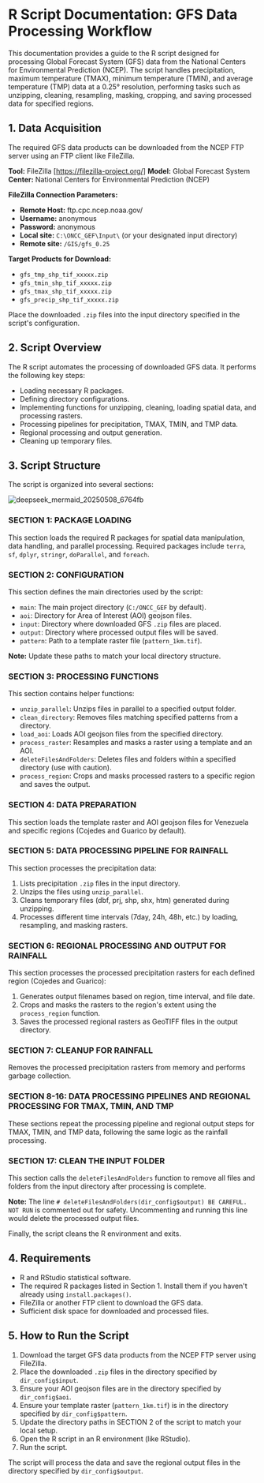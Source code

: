 # R Script Documentation: GFS Data Processing Workflow

This documentation provides a guide to the R script designed for processing Global Forecast System (GFS) data from the National Centers for Environmental Prediction (NCEP). The script handles precipitation, maximum temperature (TMAX), minimum temperature (TMIN), and average temperature (TMP) data at a 0.25° resolution, performing tasks such as unzipping, cleaning, resampling, masking, cropping, and saving processed data for specified regions.

## 1. Data Acquisition

The required GFS data products can be downloaded from the NCEP FTP server using an FTP client like FileZilla.

**Tool:** FileZilla [https://filezilla-project.org/]
**Model:** Global Forecast System
**Center:** National Centers for Environmental Prediction (NCEP)

**FileZilla Connection Parameters:**

* **Remote Host:** ftp.cpc.ncep.noaa.gov/
* **Username:** anonymous
* **Password:** anonymous
* **Local site:** `C:\ONCC_GEF\Input\` (or your designated input directory)
* **Remote site:** `/GIS/gfs_0.25`

**Target Products for Download:**

* `gfs_tmp_shp_tif_xxxxx.zip`
* `gfs_tmin_shp_tif_xxxxx.zip`
* `gfs_tmax_shp_tif_xxxxx.zip`
* `gfs_precip_shp_tif_xxxxx.zip`

Place the downloaded `.zip` files into the input directory specified in the script's configuration.

## 2. Script Overview

The R script automates the processing of downloaded GFS data. It performs the following key steps:

* Loading necessary R packages.
* Defining directory configurations.
* Implementing functions for unzipping, cleaning, loading spatial data, and processing rasters.
* Processing pipelines for precipitation, TMAX, TMIN, and TMP data.
* Regional processing and output generation.
* Cleaning up temporary files.

## 3. Script Structure

The script is organized into several sections:

![deepseek_mermaid_20250508_6764fb](https://github.com/user-attachments/assets/5dc895af-1c4a-4192-aed7-f6cac9c6aac6)


### SECTION 1: PACKAGE LOADING

This section loads the required R packages for spatial data manipulation, data handling, and parallel processing.
Required packages include `terra`, `sf`, `dplyr`, `stringr`, `doParallel`, and `foreach`.

### SECTION 2: CONFIGURATION

This section defines the main directories used by the script:
* `main`: The main project directory (`C:/ONCC_GEF` by default).
* `aoi`: Directory for Area of Interest (AOI) geojson files.
* `input`: Directory where downloaded GFS `.zip` files are placed.
* `output`: Directory where processed output files will be saved.
* `pattern`: Path to a template raster file (`pattern_1km.tif`).

**Note:** Update these paths to match your local directory structure.

### SECTION 3: PROCESSING FUNCTIONS

This section contains helper functions:
* `unzip_parallel`: Unzips files in parallel to a specified output folder.
* `clean_directory`: Removes files matching specified patterns from a directory.
* `load_aoi`: Loads AOI geojson files from the specified directory.
* `process_raster`: Resamples and masks a raster using a template and an AOI.
* `deleteFilesAndFolders`: Deletes files and folders within a specified directory (use with caution).
* `process_region`: Crops and masks processed rasters to a specific region and saves the output.

### SECTION 4: DATA PREPARATION

This section loads the template raster and AOI geojson files for Venezuela and specific regions (Cojedes and Guarico by default).

### SECTION 5: DATA PROCESSING PIPELINE FOR RAINFALL

This section processes the precipitation data:
1.  Lists precipitation `.zip` files in the input directory.
2.  Unzips the files using `unzip_parallel`.
3.  Cleans temporary files (dbf, prj, shp, shx, htm) generated during unzipping.
4.  Processes different time intervals (7day, 24h, 48h, etc.) by loading, resampling, and masking rasters.

### SECTION 6: REGIONAL PROCESSING AND OUTPUT FOR RAINFALL

This section processes the processed precipitation rasters for each defined region (Cojedes and Guarico):
1.  Generates output filenames based on region, time interval, and file date.
2.  Crops and masks the rasters to the region's extent using the `process_region` function.
3.  Saves the processed regional rasters as GeoTIFF files in the output directory.

### SECTION 7: CLEANUP FOR RAINFALL

Removes the processed precipitation rasters from memory and performs garbage collection.

### SECTION 8-16: DATA PROCESSING PIPELINES AND REGIONAL PROCESSING FOR TMAX, TMIN, AND TMP

These sections repeat the processing pipeline and regional output steps for TMAX, TMIN, and TMP data, following the same logic as the rainfall processing.

### SECTION 17: CLEAN THE INPUT FOLDER

This section calls the `deleteFilesAndFolders` function to remove all files and folders from the input directory after processing is complete.

**Note:** The line `# deleteFilesAndFolders(dir_config$output) BE CAREFUL. NOT RUN` is commented out for safety. Uncommenting and running this line would delete the processed output files.

Finally, the script cleans the R environment and exits.

## 4. Requirements

* R and RStudio statistical software.
* The required R packages listed in Section 1. Install them if you haven't already using `install.packages()`.
* FileZilla or another FTP client to download the GFS data.
* Sufficient disk space for downloaded and processed files.

## 5. How to Run the Script

1.  Download the target GFS data products from the NCEP FTP server using FileZilla.
2.  Place the downloaded `.zip` files in the directory specified by `dir_config$input`.
3.  Ensure your AOI geojson files are in the directory specified by `dir_config$aoi`.
4.  Ensure your template raster (`pattern_1km.tif`) is in the directory specified by `dir_config$pattern`.
5.  Update the directory paths in SECTION 2 of the script to match your local setup.
6.  Open the R script in an R environment (like RStudio).
7.  Run the script.

The script will process the data and save the regional output files in the directory specified by `dir_config$output`.
